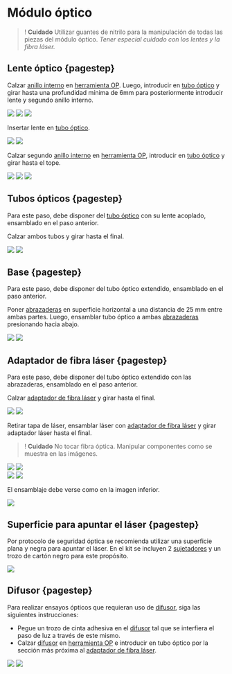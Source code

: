 [anillo interno]: models/anillo.stl "{previewpage}"
[herramienta OP]: models/Herramienta.stl  "{previewpage}"
[tubo óptico]: models/tubo.stl  "{previewpage}"
[abrazaderas]: models/abrazadera.stl "{previewpage}"
[adaptador de fibra láser]: models/adaptadorfibra.stl "{previewpage}"
[difusor]: models/Difusor.stl "{previewpage}"
[sujetadores]: models/sujetador.stl "{previewpage}"

# Módulo óptico

>! **Cuidado** Utilizar guantes de nitrilo para la manipulación de todas las piezas del módulo óptico. *Tener especial cuidado con los lentes y la fibra láser.*

## Lente óptico {pagestep}

Calzar [anillo interno] en [herramienta OP]. Luego, introducir en [tubo óptico] y girar hasta una profundidad mínima de 6mm para posteriormente introducir lente y segundo anillo interno.

![](images/anillo1-OP.jpg)
![](images/anillo1-OP_1.jpg)
![](images/tubo-OP.jpg)

Insertar lente en [tubo óptico].

![](images/tubo-lente.jpg)
![](images/tubo-lente_1.jpg)

Calzar segundo [anillo interno] en [herramienta OP], introducir en [tubo óptico] y girar hasta el tope.

![](images/anillo2-OP.jpg)
![](images/tubo-OP.jpg)
![](images/tubo-lente-anillos.jpg)

## Tubos ópticos {pagestep}

Para este paso, debe disponer del [tubo óptico] con su lente acoplado, ensamblado en el paso anterior.

Calzar ambos tubos y girar hasta el final. 

![](images/tubo-lente-anillos-tubo.jpg)
![](images/tubo-lente-anillos-tubo_1.jpg)  

## Base {pagestep}

Para este paso, debe disponer del tubo óptico extendido, ensamblado en el paso anterior.

Poner [abrazaderas] en superficie horizontal a una distancia de 25 mm entre ambas partes. Luego, ensamblar tubo óptico a ambas [abrazaderas] presionando hacia abajo.

![](images/tubo-extendido-abrazadera.jpg)
![](images/tubo-extendido-abrazadera_1.jpg)  

## Adaptador de fibra láser {pagestep}

Para este paso, debe disponer del tubo óptico extendido con las abrazaderas, ensamblado en el paso anterior.

Calzar [adaptador de fibra láser] y girar hasta el final.

![](images/tubo-extendido-adaptador-fibra.jpg)
![](images/tubo-extendido-adaptador-fibra_1.jpg)  

Retirar tapa de láser, ensamblar láser con [adaptador de fibra láser] y girar adaptador láser hasta el final.

>! **Cuidado** No tocar fibra óptica. Manipular componentes como se muestra en las imágenes.

![](images/tubo-extendido-adaptador-fibra_2.jpg)
![](images/tubo-extendido-adaptador-fibra_3.jpg)  
![](images/tubo-extendido-adaptador-fibra_4.jpg)
![](images/tubo-extendido-adaptador-fibra_5.jpg)

El ensamblaje debe verse como en la imagen inferior.

![](images/tubo-extendido-adaptador-fibra_6.jpg)

## Superficie para apuntar el láser {pagestep}

Por protocolo de seguridad óptica se recomienda utilizar una superficie plana y negra para apuntar el láser. En el kit se incluyen 2 [sujetadores] y un trozo de cartón negro para este propósito. 

![](images/superficie.jpg)


## Difusor {pagestep}

Para realizar ensayos ópticos que requieran uso de [difusor], siga las siguientes instrucciones: 

* Pegue un trozo de cinta adhesiva en el [difusor] tal que se interfiera el paso de luz a través de este mismo. 
* Calzar [difusor] en [herramienta OP] e introducir en tubo óptico por la sección más próxima al [adaptador de fibra láser]. 

![](images/difusor.jpg)
![](images/tubo-OP.jpg)
